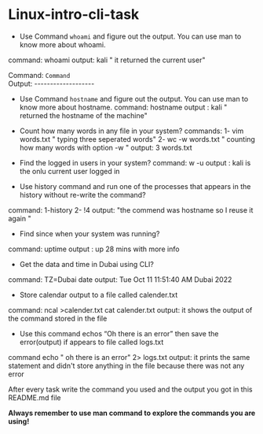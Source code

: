 # Linux-intro-cli-task


-	Use Command ` whoami ` and figure out the output.
You can use man to know more about whoami.

command: whoami
output: kali  " it returned the current user"


Command: ` Command ` <br/>
Output: -------------------


-	Use Command ` hostname ` and figure out the output.
You can use man to know more about hostname.
command: hostname 
output : kali " returned the hostname of the machine"

-	Count how many words in any file in your system?
commands: 1- vim words.txt " typing three seperated words"
2- wc -w words.txt " counting how many words with option -w " 
output: 3 words.txt

-	Find the logged in users in your system?
command: w -u 
output : kali is the onlu current user logged in
-	Use history command and run one of the processes that appears in the history without re-write the command?

command: 1-history 
2- !4 
output: "the commend was hostname so I reuse it again "

-	Find since when your system was running?

command: uptime 
output : up 28 mins with more info


-	Get the data and time in Dubai using CLI?

command: TZ=Dubai date
output: Tue Oct 11 11:51:40 AM Dubai 2022

-	Store calendar output to a file called calender.txt


command: ncal >calender.txt
cat calender.txt 
output: it shows the output of the command stored in the file

-	Use this command echos “Oh there is an error” then save the error(output) if appears to file called logs.txt

command echo " oh there is an error" 2> logs.txt
output: it prints the same statement and didn't store anything in the file because there was not any error 


 After every task write the command you used 
 and the output you got in this README.md file


**Always remember to use man command to explore the commands you are using!**



